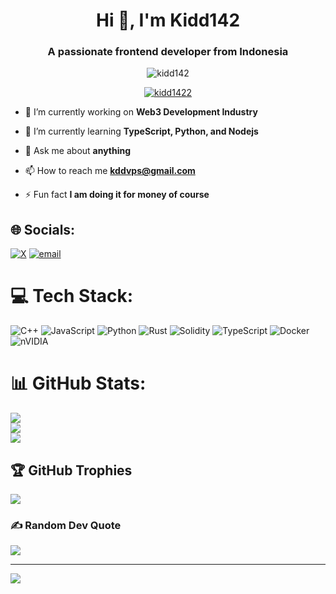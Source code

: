 <h1 align="center">Hi 👋, I'm Kidd142</h1>
<h3 align="center">A passionate frontend developer from Indonesia</h3>

<p align="center"> <img src="https://komarev.com/ghpvc/?username=kidd142&label=Profile%20views&color=0e75b6&style=flat" alt="kidd142" /> </p>


<p align="center"> <a href="https://twitter.com/kidd1422" target="blank"><img src="https://img.shields.io/twitter/follow/kidd1422?logo=twitter&style=for-the-badge" alt="kidd1422" /></a> </p>

- 🔭 I’m currently working on **Web3 Development Industry**

- 🌱 I’m currently learning **TypeScript, Python, and Nodejs**

- 💬 Ask me about **anything**

- 📫 How to reach me **kddvps@gmail.com**

- ⚡ Fun fact **I am doing it for money of course**


## 🌐 Socials:
[![X](https://img.shields.io/badge/X-black.svg?logo=X&logoColor=white)](https://x.com/kidd1422) [![email](https://img.shields.io/badge/Email-D14836?logo=gmail&logoColor=white)](mailto:kddvps@gmail.com) 

# 💻 Tech Stack:
![C++](https://img.shields.io/badge/c++-%2300599C.svg?style=for-the-badge&logo=c%2B%2B&logoColor=white) ![JavaScript](https://img.shields.io/badge/javascript-%23323330.svg?style=for-the-badge&logo=javascript&logoColor=%23F7DF1E) ![Python](https://img.shields.io/badge/python-3670A0?style=for-the-badge&logo=python&logoColor=ffdd54) ![Rust](https://img.shields.io/badge/rust-%23000000.svg?style=for-the-badge&logo=rust&logoColor=white) ![Solidity](https://img.shields.io/badge/Solidity-%23363636.svg?style=for-the-badge&logo=solidity&logoColor=white) ![TypeScript](https://img.shields.io/badge/typescript-%23007ACC.svg?style=for-the-badge&logo=typescript&logoColor=white) ![Docker](https://img.shields.io/badge/docker-%230db7ed.svg?style=for-the-badge&logo=docker&logoColor=white) ![nVIDIA](https://img.shields.io/badge/nVIDIA-%2376B900.svg?style=for-the-badge&logo=nVIDIA&logoColor=white)
# 📊 GitHub Stats:
![](https://github-readme-stats.vercel.app/api?username=kidd142&theme=vue-dark&hide_border=false&include_all_commits=true&count_private=true)<br/>
![](https://nirzak-streak-stats.vercel.app/?user=kidd142&theme=vue-dark&hide_border=false)<br/>
![](https://github-readme-stats.vercel.app/api/top-langs/?username=kidd142&theme=vue-dark&hide_border=false&include_all_commits=true&count_private=true&layout=compact)

## 🏆 GitHub Trophies
![](https://github-profile-trophy.vercel.app/?username=kidd142&theme=radical&no-frame=false&no-bg=false&margin-w=4)

### ✍️ Random Dev Quote
![](https://quotes-github-readme.vercel.app/api?type=horizontal&theme=radical)

---
[![](https://visitcount.itsvg.in/api?id=kidd142&icon=0&color=0)](https://visitcount.itsvg.in)

<!-- Proudly created with GPRM ( https://gprm.itsvg.in ) -->

